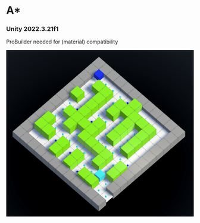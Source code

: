 # A*
### Unity 2022.3.21f1
ProBuilder needed for (material) compatibility

![Alt text](Assets/xgiticon.png)
